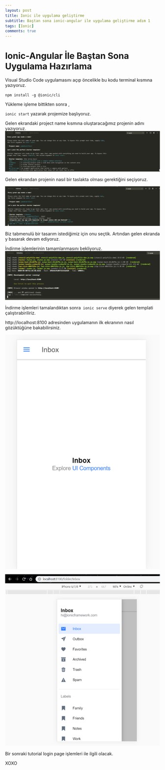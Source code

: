 ```yaml
---
layout: post
title: Ionic ile uygulama geliştirme
subtitle: Baştan sona ionic-angular ile uygulama geliştirme adım 1
tags: [Ionic]
comments: true
---
```


# Ionic-Angular İle Baştan Sona Uygulama Hazırlama

Visual Studio Code  uygulamasını açıp öncelikle bu kodu terminal kısmına yazıyoruz. 

`npm install -g @ionic/cli`

Yükleme işleme bittikten sonra , 

`ionic start` yazarak projemize başlıyoruz.

Gelen ekrandaki project name kısmına oluştaracağımız projenin adını yazıyoruz.
![projectname](/img/tutorial1/t1.1.png)

 Gelen ekrandan projenin nasıl bir taslakta olması gerektiğini seçiyoruz.
 
![template](/img/tutorial1/t1.2.png)
 
Biz tabmenulü bir tasarım istediğimiz için onu seçtik. Artından  gelen ekranda y basarak devam ediyoruz.

İndirme işlemlerinin tamamlanmasını bekliyoruz.
![download](/img/tutorial1/t1.3.png) 

İndirme işlemleri tamalandıktan sonra` ionic serve` diyerek gelen templati çalıştırabiriliriz. 
 
http://localhost:8100 adresinden uygulamanın ilk ekranının nasıl gözüktüğüne bakabilirsiniz.

![ss1](/img/tutorial1/t1.4.png)

![ss2](/img/tutorial1/t1.5.png)

Bir sonraki tutorial login page işlemleri ile ilgili olacak. 
  
XOXO